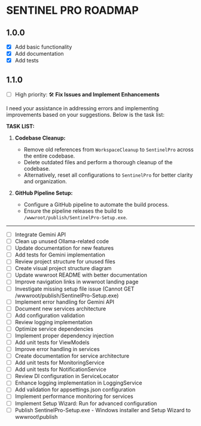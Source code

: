 # SENTINEL PRO ROADMAP

## 1.0.0
- [x] Add basic functionality
- [x] Add documentation
- [x] Add tests

## 1.1.0

- [ ] High priority: 🛠️ **Fix Issues and Implement Enhancements**

I need your assistance in addressing errors and implementing improvements based on your suggestions. Below is the task list:

**TASK LIST:**

1. **Codebase Cleanup:**
   - Remove old references from `WorkspaceCleanup` to `SentinelPro` across the entire codebase.
   - Delete outdated files and perform a thorough cleanup of the codebase.
   - Alternatively, reset all configurations to `SentinelPro` for better clarity and organization.

2. **GitHub Pipeline Setup:**
   - Configure a GitHub pipeline to automate the build process.
   - Ensure the pipeline releases the build to `/wwwroot/publish/SentinelPro-Setup.exe`.

---

- [ ] Integrate Gemini API
- [ ] Clean up unused Ollama-related code
- [ ] Update documentation for new features
- [ ] Add tests for Gemini implementation
- [ ] Review project structure for unused files
- [ ] Create visual project structure diagram
- [ ] Update wwwroot README with better documentation
- [ ] Improve navigation links in wwwroot landing page
- [ ] Investigate missing setup file issue (Cannot GET /wwwroot/publish/SentinelPro-Setup.exe)
- [ ] Implement error handling for Gemini API
- [ ] Document new services architecture
- [ ] Add configuration validation
- [ ] Review logging implementation
- [ ] Optimize service dependencies
- [ ] Implement proper dependency injection
- [ ] Add unit tests for ViewModels
- [ ] Improve error handling in services
- [ ] Create documentation for service architecture
- [ ] Add unit tests for MonitoringService
- [ ] Add unit tests for NotificationService
- [ ] Review DI configuration in ServiceLocator
- [ ] Enhance logging implementation in LoggingService
- [ ] Add validation for appsettings.json configuration
- [ ] Implement performance monitoring for services
- [ ] Implement Setup Wizard: Run for advanced configuration
- [ ] Publish SentinelPro-Setup.exe - Windows installer and Setup Wizard to wwwroot\publish